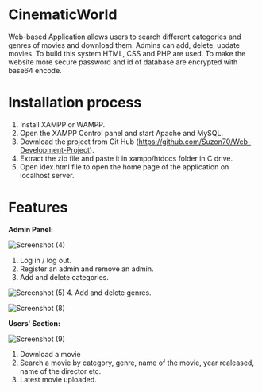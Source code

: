 # CinematicWorld
Web-based Application allows users to search different categories and genres of movies and download them. Admins can add, delete, update movies. To build this system HTML, CSS and PHP are used. To make the website more secure password and id of database are encrypted with base64 encode.

# Installation process
1. Install XAMPP or WAMPP.
2. Open the XAMPP Control panel and start Apache and MySQL.
3. Download the project from Git Hub (https://github.com/Suzon70/Web-Development-Project).
4. Extract the zip file and paste it in xampp/htdocs folder in C drive.
5. Open idex.html file to open the home page of the application on localhost server.

# Features
**Admin Panel:**

![Screenshot (4)](https://github.com/Suzon70/Web-Development-Project/assets/53349003/c7475953-9e4c-44c8-b437-9db892cf7277)
1. Log in / log out.
2. Register an admin and remove an admin. 
3. Add and delete categories.

![Screenshot (5)](https://github.com/Suzon70/Web-Development-Project/assets/53349003/297306ef-20f5-4a46-8ec4-e311c63eff41)
4. Add and delete genres.

![Screenshot (8)](https://github.com/Suzon70/Web-Development-Project/assets/53349003/0493492c-15f2-4404-8303-e8b64d6b3d89)

**Users' Section:**

![Screenshot (9)](https://github.com/Suzon70/Web-Development-Project/assets/53349003/f15a63f0-62a3-4ea9-9981-9315cc2e7005)

1. Download a movie
2. Search a movie by category, genre, name of the movie, year realeased, name of the director etc.
3. Latest movie uploaded.


